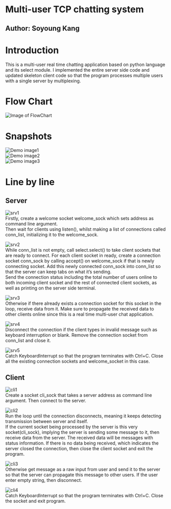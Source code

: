 # Multi-user TCP chatting system
## Author: Soyoung Kang  

# Introduction
This is a multi-user real time chatting application based on python language and its select module. I implemented the entire server side code and updated skeleton client code so that the program processes multiple users with a single server by multiplexing.  

# Flow Chart
![Image of FlowChart](img/flowchart.png)  


# Snapshots
![Demo image1](img/Picture1.png)  
![Demo image2](img/Picture2.png)  
![Demo image3](img/Picture3.png)  

# Line by line
## Server
![srv1](img/code1.png)  
Firstly, create a welcome socket welcome_sock which sets address as command line argument.  
Then wait for clients using listen(), whilst making a list of connections called conn_list, initializing it to the welcome_sock.  

![srv2](img/code2.png)  
While conn_list is not empty, call select.select() to take client sockets that are ready to connect. For each client socket in ready, create a connection socket conn_sock by calling accept() on welcome_sock if that is newly connecting socket. Add this newly connected conn_sock into conn_list so that the server can keep tabs on what it’s sending.  
Send the connection status including the total number of users online to both incoming client socket and the rest of connected client sockets, as well as printing on the server side terminal.  

![srv3](img/code3.png)  
Otherwise if there already exists a connection socket for this socket in the loop, receive data from it. Make sure to propagate the received data to other clients online since this is a real time multi-user chat application.  

![srv4](img/code4.png)  
Disconnect the connection if the client types in invalid message such as keyboard interruption or blank. Remove the connection socket from conn_list and close it.  

![srv5](img/code5.png)  
Catch KeyboardInterrupt so that the program terminates with Ctrl+C. Close all the existing connection sockets and welcome_socket in this case.  

## Client
![cli1](img/cli1.png)  
Create a socket cli_sock that takes a server address as command line argument. Then connect to the server.  

![cli2](img/cli2.png)  
Run the loop until the connection disconnects, meaning it keeps detecting transmission between server and itself.  
If the current socket being processed by the server is this very socket(cli_sock), implying the server is sending some message to it, then receive data from the server. The received data will be messages with status information. If there is no data being received, which indicates the server closed the connection, then close the client socket and exit the program.  

![cli3](img/cli3.png)  
Otherwise get message as a raw input from user and send it to the server so that the server can propagate this message to other users. If the user enter empty string, then disconnect.  

![cli4](img/cli4png.png)  
Catch KeyboardInterrupt so that the program terminates with Ctrl+C. Close the socket and exit program.
